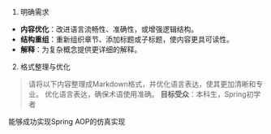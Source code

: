 1. 明确需求
- **内容优化**：改进语言流畅性、准确性，或增强逻辑结构。
- **结构重组**：重新组织章节、添加标题或子标题，使内容更具可读性。
- **解释**：为复杂概念提供更详细的解释。

2. 格式整理与优化
> 请将以下内容整理成Markdown格式，并优化语言表达，使其更加清晰和专业。
> 优化语言表达，确保术语使用准确。
> **目标受众**：本科生，Spring初学者

能够成功实现Spring AOP的仿真实现
